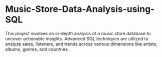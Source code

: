 # Music-Store-Data-Analysis-using-SQL
This project involves an in-depth analysis of a music store database to uncover actionable insights. Advanced SQL techniques are utilized to analyze sales, listeners, and trends across various dimensions like artists, albums, genres, and countries.
